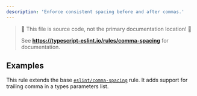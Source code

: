 ```yaml
---
description: 'Enforce consistent spacing before and after commas.'
---
```


> 🛑 This file is source code, not the primary documentation location! 🛑
>
> See **https://typescript-eslint.io/rules/comma-spacing** for documentation.

## Examples

This rule extends the base [`eslint/comma-spacing`](https://eslint.org/docs/rules/comma-spacing) rule.
It adds support for trailing comma in a types parameters list.
